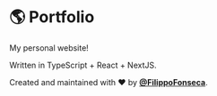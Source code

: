 # 🌎 Portfolio

My personal website!

Written in TypeScript + React + NextJS.

Created and maintained with ❤️ by [**@FilippoFonseca**](https://www.twitter.com/FilippoFonseca).
